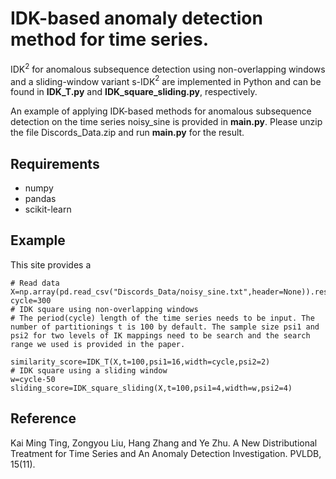 
# IDK-based anomaly detection method for time series.


IDK$^2$ for anomalous subsequence detection using non-overlapping windows and a sliding-window variant
s-IDK$^2$ are implemented in Python and can be found in **IDK_T.py** and **IDK_square_sliding.py**, respectively. 

An example of applying IDK-based methods for anomalous subsequence detection on the time series noisy_sine is provided in **main.py**. Please unzip the file Discords_Data.zip and run **main.py** for the result.

## Requirements
- numpy
- pandas
- scikit-learn

## Example
This site provides a
```
# Read data
X=np.array(pd.read_csv("Discords_Data/noisy_sine.txt",header=None)).reshape(-1,1)
cycle=300
# IDK square using non-overlapping windows
# The period(cycle) length of the time series needs to be input. The number of partitionings t is 100 by default. The sample size psi1 and psi2 for two levels of IK mappings need to be search and the search range we used is provided in the paper.

similarity_score=IDK_T(X,t=100,psi1=16,width=cycle,psi2=2)
# IDK square using a sliding window
w=cycle-50
sliding_score=IDK_square_sliding(X,t=100,psi1=4,width=w,psi2=4)
```

## Reference
Kai Ming Ting, Zongyou Liu, Hang Zhang and Ye Zhu. A New Distributional Treatment for Time Series and An Anomaly Detection Investigation. PVLDB, 15(11).
